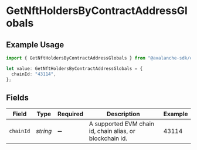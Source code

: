 # GetNftHoldersByContractAddressGlobals

## Example Usage

```typescript
import { GetNftHoldersByContractAddressGlobals } from "@avalanche-sdk/chainkit/models/operations";

let value: GetNftHoldersByContractAddressGlobals = {
  chainId: "43114",
};
```

## Fields

| Field                                                    | Type                                                     | Required                                                 | Description                                              | Example                                                  |
| -------------------------------------------------------- | -------------------------------------------------------- | -------------------------------------------------------- | -------------------------------------------------------- | -------------------------------------------------------- |
| `chainId`                                                | *string*                                                 | :heavy_minus_sign:                                       | A supported EVM chain id, chain alias, or blockchain id. | 43114                                                    |